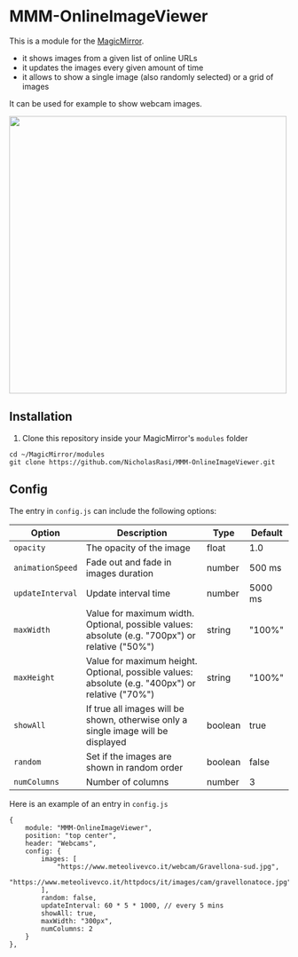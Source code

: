 # MMM-OnlineImageViewer
This is a module for the [MagicMirror](https://github.com/MichMich/MagicMirror).

- it shows images from a given list of online URLs
- it updates the images every given amount of time
- it allows to show a single image (also randomly selected) or a grid of images

It can be used for example to show webcam images.

<img src=".github/example.png" height="500">

## Installation
1. Clone this repository inside your MagicMirror's `modules` folder
```
cd ~/MagicMirror/modules
git clone https://github.com/NicholasRasi/MMM-OnlineImageViewer.git
```

## Config
The entry in `config.js` can include the following options:


| Option             | Description | Type | Default
|--------------------|-------------| ---- | -------
| `opacity`          | The opacity of the image | float | 1.0
| `animationSpeed`   | Fade out and fade in images duration | number | 500 ms
| `updateInterval`   | Update interval time | number | 5000 ms
| `maxWidth`         | Value for maximum width. Optional, possible values: absolute (e.g. "700px") or relative ("50%") | string | "100%"
| `maxHeight`        | Value for maximum height. Optional, possible values: absolute (e.g. "400px") or relative ("70%") | string | "100%"
| `showAll`          | If true all images will be shown, otherwise only a single image will be displayed | boolean | true
| `random`           | Set if the images are shown in random order | boolean | false
| `numColumns`       | Number of columns | number | 3


Here is an example of an entry in `config.js`
```
{
	module: "MMM-OnlineImageViewer",
	position: "top center",
	header: "Webcams",
	config: {
		images: [
			"https://www.meteolivevco.it/webcam/Gravellona-sud.jpg",
			"https://www.meteolivevco.it/httpdocs/it/images/cam/gravellonatoce.jpg"
		],
		random: false,
		updateInterval: 60 * 5 * 1000, // every 5 mins
		showAll: true,
		maxWidth: "300px",
		numColumns: 2
	}
},
```
